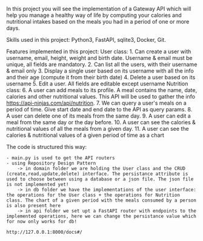 In this project you will see the implementation of a Gateway API which will help you manage a healthy way of life by computing your calories and nutritional intakes based on the meals you had in a period of one or more days.

Skills used in this project: Python3, FastAPI, sqlite3, Docker, Git.

Features implemented in this project:
User class: 1. Can create a user with username, email, height, weight and birth date. Username & email must be unique, all fields are mandatory. 2. Can list all the users, with their username & email only 3. Display a single user based on its username with all the info and their age (compute it from their birth date) 4. Delete a user based on its username 5. Edit a user. All fields are editable except username
Nutrition class: 6. A user can add meals to its profile. A meal contains the name, date, calories and other nutritional values. This API will be used to gather the info https://api-ninjas.com/api/nutrition. 7. We can query a user's meals on a period of time. Give start date and end date to the API as query params. 8. A user can delete one of its meals from the same day. 9. A user can edit a meal from the same day or the day before. 10. A user can see the calories & nutritional values of all the meals from a given day. 11. A user can see the calories & nutritional values of a given period of time as a chart

The code is structured this way:

    - main.py is used to get the API routers
    - using Repository Design Pattern
        -> in domain folder we are holding the User class and the CRUD (create,read,update,delete) interface. The persistance attribute is used to choose between using a database or a json file. The json file is not implemented yet!
        -> in db folder we have the implementations of the user interface: the operations for the User class + the operations for Nutrition class. The chart of a given period with the meals consumed by a person is also present here
        -> in api folder we set upt a FastAPI router with endpoints to the implemented operations, here we can change the persistance value which for now only works for db!

    http://127.0.0.1:8000/docs#/
